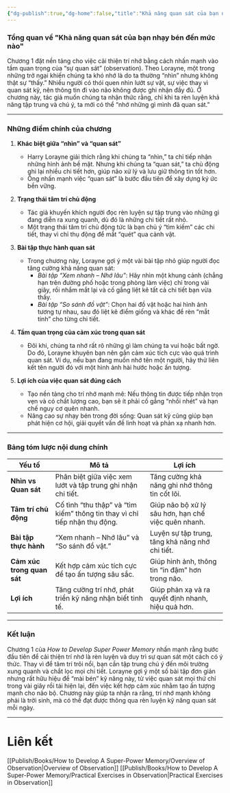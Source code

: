 ```yaml
---
{"dg-publish":true,"dg-home":false,"title":"Khả năng quan sát của bạn nhạy bén đến mức nào","date":"2024-08-31","tags":["#books","#memory","#How_to_Develop_A_Super_Power_Memory"],"Chương":"Chương1","dg-path":"Books/How to Develop A Super-Power Memory/Chapter 1 - How Keen Is Your Observation.md","permalink":"/books/how-to-develop-a-super-power-memory/chapter-1-how-keen-is-your-observation/","dgPassFrontmatter":true,"updated":"2025-01-30T23:53:40.679+07:00"}
---
```


### Tổng quan về "Khả năng quan sát của bạn nhạy bén đến mức nào"

Chương 1 đặt nền tảng cho việc cải thiện trí nhớ bằng cách nhấn mạnh vào tầm quan trọng của “sự quan sát” (observation). Theo Lorayne, một trong những trở ngại khiến chúng ta khó nhớ là do ta thường “nhìn” nhưng không thật sự “thấy.” Nhiều người có thói quen nhìn lướt sự vật, sự việc thay vì quan sát kỹ, nên thông tin đi vào não không được ghi nhận đầy đủ. Ở chương này, tác giả muốn chúng ta nhận thức rằng, chỉ khi ta rèn luyện khả năng tập trung và chú ý, ta mới có thể “nhớ những gì mình đã quan sát.”

---

### Những điểm chính của chương

1. **Khác biệt giữa “nhìn” và “quan sát”**
    
    - Harry Lorayne giải thích rằng khi chúng ta “nhìn,” ta chỉ tiếp nhận những hình ảnh bề mặt. Nhưng khi chúng ta “quan sát,” ta chủ động ghi lại nhiều chi tiết hơn, giúp não xử lý và lưu giữ thông tin tốt hơn.
    - Ông nhấn mạnh việc “quan sát” là bước đầu tiên để xây dựng ký ức bền vững.
2. **Trạng thái tâm trí chủ động**
    
    - Tác giả khuyến khích người đọc rèn luyện sự tập trung vào những gì đang diễn ra xung quanh, dù đó là những chi tiết rất nhỏ.
    - Một trạng thái tâm trí chủ động tức là bạn chủ ý “tìm kiếm” các chi tiết, thay vì chỉ thụ động để mắt “quét” qua cảnh vật.
3. **Bài tập thực hành quan sát**
    
    - Trong chương này, Lorayne gợi ý một vài bài tập nhỏ giúp người đọc tăng cường khả năng quan sát:
        - _Bài tập “Xem nhanh – Nhớ lâu”_: Hãy nhìn một khung cảnh (chẳng hạn trên đường phố hoặc trong phòng làm việc) chỉ trong vài giây, rồi nhắm mắt lại và cố gắng liệt kê tất cả chi tiết bạn vừa thấy.
        - _Bài tập “So sánh đồ vật”_: Chọn hai đồ vật hoặc hai hình ảnh tương tự nhau, sau đó liệt kê điểm giống và khác để rèn “mắt tinh” cho từng chi tiết.
4. **Tầm quan trọng của cảm xúc trong quan sát**
    
    - Đôi khi, chúng ta nhớ rất rõ những gì làm chúng ta vui hoặc bất ngờ. Do đó, Lorayne khuyên bạn nên gắn cảm xúc tích cực vào quá trình quan sát. Ví dụ, nếu bạn đang muốn nhớ tên một người, hãy thử liên kết tên người đó với một hình ảnh hài hước hoặc ấn tượng.
5. **Lợi ích của việc quan sát đúng cách**
    
    - Tạo nền tảng cho trí nhớ mạnh mẽ: Nếu thông tin được tiếp nhận trọn vẹn và có chất lượng cao, bạn sẽ ít phải cố gắng “nhồi nhét” và hạn chế nguy cơ quên nhanh.
    - Nâng cao sự nhạy bén trong đời sống: Quan sát kỹ cũng giúp bạn phát hiện cơ hội, giải quyết vấn đề linh hoạt và phản xạ nhanh hơn.

---

### Bảng tóm lược nội dung chính

|Yếu tố|Mô tả|Lợi ích|
|---|---|---|
|**Nhìn vs Quan sát**|Phân biệt giữa việc xem lướt và tập trung ghi nhận chi tiết.|Tăng cường khả năng ghi nhớ thông tin cốt lõi.|
|**Tâm trí chủ động**|Cố tình “thu thập” và “tìm kiếm” thông tin thay vì chỉ tiếp nhận thụ động.|Giúp não bộ xử lý sâu hơn, hạn chế việc quên nhanh.|
|**Bài tập thực hành**|“Xem nhanh – Nhớ lâu” và “So sánh đồ vật.”|Luyện sự tập trung, tăng khả năng nhớ chi tiết.|
|**Cảm xúc trong quan sát**|Kết hợp cảm xúc tích cực để tạo ấn tượng sâu sắc.|Giúp hình ảnh, thông tin “in đậm” hơn trong não.|
|**Lợi ích**|Tăng cường trí nhớ, phát triển kỹ năng nhận biết tinh tế.|Giúp phản xạ và ra quyết định nhanh, hiệu quả hơn.|

---

### Kết luận

Chương 1 của _How to Develop Super Power Memory_ nhấn mạnh rằng bước đầu tiên để cải thiện trí nhớ là rèn luyện và duy trì sự quan sát một cách có ý thức. Thay vì để tâm trí trôi nổi, bạn cần tập trung chú ý đến môi trường xung quanh và chắt lọc mọi chi tiết. Lorayne gợi ý một số bài tập đơn giản nhưng rất hữu hiệu để “mài bén” kỹ năng này, từ việc quan sát mọi thứ chỉ trong vài giây rồi tái hiện lại, đến việc kết hợp cảm xúc nhằm tạo ấn tượng mạnh cho não bộ. Chương này giúp ta nhận ra rằng, trí nhớ mạnh không phải là trời sinh, mà có thể đạt được thông qua rèn luyện kỹ năng quan sát mỗi ngày.

---

# Liên kết
[[Publish/Books/How to Develop A Super-Power Memory/Overview of Observation\|Overview of Observation]]
[[Publish/Books/How to Develop A Super-Power Memory/Practical Exercises in Observation\|Practical Exercises in Observation]]


